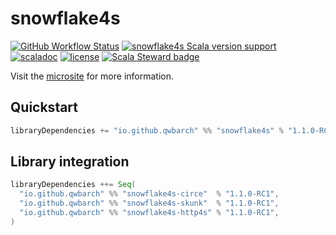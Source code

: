 # snowflake4s

[![GitHub Workflow Status](https://img.shields.io/github/workflow/status/qwbarch/snowflake4s/Scala%20CI?logo=github)](https://github.com/qwbarch/snowflake4s/actions/workflows/scala.yml)
[![snowflake4s Scala version support](https://index.scala-lang.org/qwbarch/snowflake4s/snowflake4s/latest-by-scala-version.svg)](https://index.scala-lang.org/qwbarch/snowflake4s/snowflake4s)
[![scaladoc](https://javadoc.io/badge2/io.github.qwbarch/snowflake4s_3/scaladoc.svg)](https://javadoc.io/doc/io.github.qwbarch/snowflake4s_3)
[![license](https://img.shields.io/badge/license-MIT-green)](https://opensource.org/licenses/MIT)
[![Scala Steward badge](https://img.shields.io/badge/Scala_Steward-helping-blue.svg?style=flat&logo=data:image/png;base64,iVBORw0KGgoAAAANSUhEUgAAAA4AAAAQCAMAAAARSr4IAAAAVFBMVEUAAACHjojlOy5NWlrKzcYRKjGFjIbp293YycuLa3pYY2LSqql4f3pCUFTgSjNodYRmcXUsPD/NTTbjRS+2jomhgnzNc223cGvZS0HaSD0XLjbaSjElhIr+AAAAAXRSTlMAQObYZgAAAHlJREFUCNdNyosOwyAIhWHAQS1Vt7a77/3fcxxdmv0xwmckutAR1nkm4ggbyEcg/wWmlGLDAA3oL50xi6fk5ffZ3E2E3QfZDCcCN2YtbEWZt+Drc6u6rlqv7Uk0LdKqqr5rk2UCRXOk0vmQKGfc94nOJyQjouF9H/wCc9gECEYfONoAAAAASUVORK5CYII=)](https://scala-steward.org)

Visit the [microsite](https://qwbarch.github.io/snowflake4s/) for more information.

## Quickstart

```scala
libraryDependencies += "io.github.qwbarch" %% "snowflake4s" % "1.1.0-RC1"
```

## Library integration

```scala
libraryDependencies ++= Seq(
  "io.github.qwbarch" %% "snowflake4s-circe"  % "1.1.0-RC1",
  "io.github.qwbarch" %% "snowflake4s-skunk"  % "1.1.0-RC1",
  "io.github.qwbarch" %% "snowflake4s-http4s" % "1.1.0-RC1",
)
```
